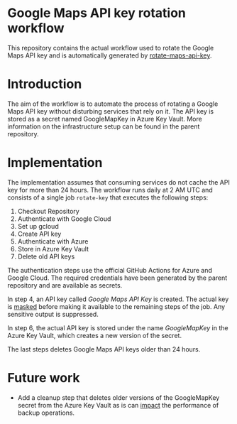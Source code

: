 # Google Maps API key rotation workflow

This repository contains the actual workflow used to rotate the Google Maps API key and is automatically generated by [rotate-maps-api-key](https://github.com/streof/rotate-maps-api-key).

# Introduction

The aim of the workflow is to automate the process of rotating a Google Maps API key without disturbing services that rely on it. The API key is stored as a secret named GoogleMapKey in Azure Key Vault. More information on the infrastructure setup can be found in the parent repository.

# Implementation

The implementation assumes that consuming services do not cache the API key for more than 24 hours. The workflow runs daily at 2 AM UTC and consists of a single job `rotate-key` that executes the following steps:

1. Checkout Repository
2. Authenticate with Google Cloud
3. Set up gcloud
4. Create API key
5. Authenticate with Azure
6. Store in Azure Key Vault
7. Delete old API keys

The authentication steps use the official GitHub Actions for Azure and Google Cloud. The required credentials have been generated by the parent repository and are available as secrets.

In step 4, an API key called _Google Maps API Key_ is created. The actual key is [masked](https://docs.github.com/en/actions/using-workflows/workflow-commands-for-github-actions#example-masking-a-generated-output-within-a-single-job) before making it available to the remaining steps of the job. Any sensitive output is suppressed.

In step 6, the actual API key is stored under the name _GoogleMapKey_ in the Azure Key Vault, which creates a new version of the secret.

The last steps deletes Google Maps API keys older than 24 hours.

# Future work
- Add a cleanup step that deletes older versions of the GoogleMapKey secret from the Azure Key Vault as is can [impact](https://learn.microsoft.com/en-us/azure/key-vault/general/service-limits#limits-on-count-of-keys-secrets-and-certificates) the performance of backup operations.
